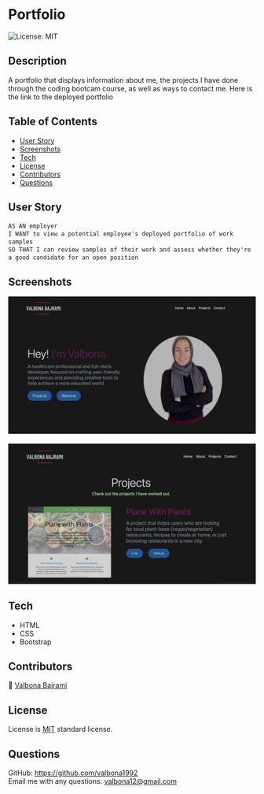 # Portfolio  <br/>
![License: MIT](https://img.shields.io/badge/License-MIT-green.svg)

## Description
A portfolio that displays information about me, the projects I have done through the coding bootcam course, as well as ways to contact me. Here is the link to the deployed portfolio 

## Table of Contents 

* [User Story](#userstory)
* [Screenshots](#screenshots)
* [Tech](#tech)
* [License](#license)
* [Contributors](#contributors)
* [Questions](#questions)

## User Story
```
AS AN employer
I WANT to view a potential employee's deployed portfolio of work samples
SO THAT I can review samples of their work and assess whether they're a good candidate for an open position
```

## Screenshots
<img src="images/homepage.png" alt="screenshot" /> <br/> <br/>
<img src="images/projects.png" alt="screenshot" />

## Tech
* HTML
* CSS 
* Bootstrap
## Contributors
:woman_with_headscarf: [Valbona Bajrami](https://github.com/valbona1992)

## License
License is [MIT](https://opensource.org/licenses/MIT) standard license.

## Questions
GitHub: https://github.com/valbona1992  <br/>
Email me with any questions: valbona12@gmail.com

